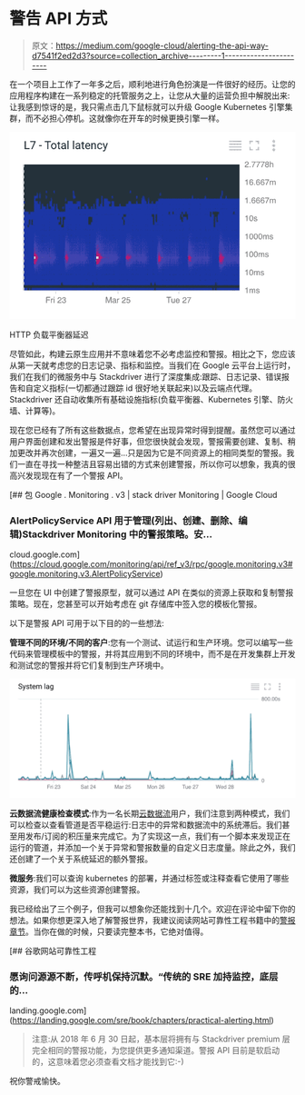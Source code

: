 # 警告 API 方式

> 原文：<https://medium.com/google-cloud/alerting-the-api-way-d7541f2ed2d3?source=collection_archive---------1----------------------->

在一个项目上工作了一年多之后，顺利地进行角色扮演是一件很好的经历。让您的应用程序构建在一系列稳定的托管服务之上，让您从大量的运营负担中解脱出来:让我感到惊讶的是，我只需点击几下鼠标就可以升级 Google Kubernetes 引擎集群，而不必担心停机。这就像你在开车的时候更换引擎一样。

![](img/726bb07233409c9aec1635f5c777bd5b.png)

HTTP 负载平衡器延迟

尽管如此，构建云原生应用并不意味着您不必考虑监控和警报。相比之下，您应该从第一天就考虑您的日志记录、指标和监控。当我们在 Google 云平台上运行时，我们在我们的微服务中与 Stackdriver 进行了深度集成:跟踪、日志记录、错误报告和自定义指标(一切都通过跟踪 id 很好地关联起来)以及云端点代理。Stackdriver 还自动收集所有基础设施指标(负载平衡器、Kubernetes 引擎、防火墙、计算等)。

现在您已经有了所有这些数据点，您希望在出现异常时得到提醒。虽然您可以通过用户界面创建和发出警报是件好事，但您很快就会发现，警报需要创建、复制、稍加更改并再次创建，一遍又一遍…只是因为它是不同资源上的相同类型的警报。我们一直在寻找一种整洁且容易出错的方式来创建警报，所以你可以想象，我真的很高兴发现现在有了一个警报 API。

 [## 包 Google . Monitoring . v3 | stack driver Monitoring | Google Cloud

### AlertPolicyService API 用于管理(列出、创建、删除、编辑)Stackdriver Monitoring 中的警报策略。安…

cloud.google.com](https://cloud.google.com/monitoring/api/ref_v3/rpc/google.monitoring.v3#google.monitoring.v3.AlertPolicyService) 

一旦您在 UI 中创建了警报原型，就可以通过 API 在类似的资源上获取和复制警报策略。现在，您甚至可以开始考虑在 git 存储库中签入您的模板化警报。

以下是警报 API 可用于以下目的的一些想法:

**管理不同的环境/不同的客户**:您有一个测试、试运行和生产环境。您可以编写一些代码来管理模板中的警报，并将其应用到不同的环境中，而不是在开发集群上开发和测试您的警报并将它们复制到生产环境中。

![](img/3d4e8808e72deac4f691aa3d26f76d7e.png)

**云数据流健康检查模式**:作为一名长期[云数据流](https://cloud.google.com/dataflow/)用户，我们注意到两种模式，我们可以检查以查看管道是否平稳运行:日志中的异常和数据流中的系统滞后。我们甚至用发布/订阅的积压量来完成它。为了实现这一点，我们有一个脚本来发现正在运行的管道，并添加一个关于异常和警报数量的自定义日志度量。除此之外，我们还创建了一个关于系统延迟的额外警报。

**微服务**:我们可以查询 kubernetes 的部署，并通过标签或注释查看它使用了哪些资源，我们可以为这些资源创建警报。

我已经给出了三个例子，但我可以想象你还能找到十几个。欢迎在评论中留下你的想法。如果你想更深入地了解警报世界，我建议阅读网站可靠性工程书籍中的[警报章节](https://landing.google.com/sre/book/chapters/practical-alerting.html)。当你在做的时候，只要读完整本书，它绝对值得。

[](https://landing.google.com/sre/book/chapters/practical-alerting.html) [## 谷歌网站可靠性工程

### 愿询问源源不断，传呼机保持沉默。“传统的 SRE 加持监控，底层的…

landing.google.com](https://landing.google.com/sre/book/chapters/practical-alerting.html) 

> 注意:从 2018 年 6 月 30 日起，基本层将拥有与 Stackdriver premium 层完全相同的警报功能，为您提供更多通知渠道。警报 API 目前是软启动的，这意味着您必须查看文档才能找到它:-)

祝你警戒愉快。